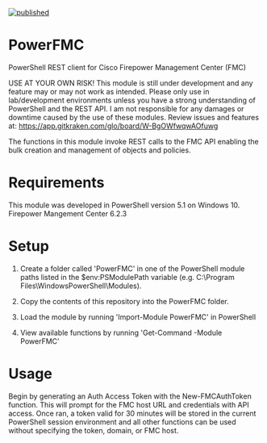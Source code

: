 [![published](https://static.production.devnetcloud.com/codeexchange/assets/images/devnet-published.svg)](https://developer.cisco.com/codeexchange/github/repo/eckdd/PowerFMC)

# PowerFMC
PowerShell REST client for Cisco Firepower Management Center (FMC)

USE AT YOUR OWN RISK! 
This module is still under development and any feature may or may not work as intended.
Please only use in lab/development environments unless you have a strong understanding of PowerShell and the REST API.
I am not responsible for any damages or downtime caused by the use of these modules. Review issues and features at: https://app.gitkraken.com/glo/board/W-BgOWfwqwAOfuwg

The functions in this module invoke REST calls to the FMC API enabling the bulk creation and management of objects and policies.

# Requirements
This module was developed in PowerShell version 5.1 on Windows 10.
Firepower Mangement Center 6.2.3

# Setup

1. Create a folder called 'PowerFMC' in one of the PowerShell module paths listed in the $env:PSModulePath variable (e.g. C:\Program Files\WindowsPowerShell\Modules).

2. Copy the contents of this repository into the PowerFMC folder.

3. Load the module by running 'Import-Module PowerFMC' in PowerShell

4. View available functions by running 'Get-Command -Module PowerFMC'

# Usage 

Begin by generating  an Auth Access Token with the New-FMCAuthToken function. This will prompt for the FMC host URL and credentials with API access. Once ran, a token valid for 30 minutes will be stored in the current PowerShell session environment and all other functions can be used without specifying the token, domain, or FMC host.
